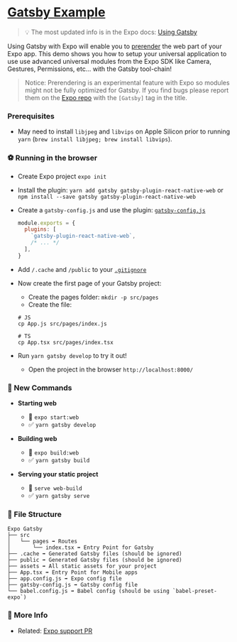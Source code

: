 # [Gatsby Example](https://www.gatsbyjs.org/)

> 💡 The most updated info is in the Expo docs: [Using Gatsby](https://github.com/expo/expo/blob/master/docs/pages/versions/unversioned/guides/using-gatsby.md)

Using Gatsby with Expo will enable you to [prerender](https://www.netlify.com/blog/2016/11/22/prerendering-explained/) the web part of your Expo app. This demo shows you how to setup your universal application to use use advanced universal modules from the Expo SDK like Camera, Gestures, Permissions, etc... with the Gatsby tool-chain!

> Notice: Prerendering is an experimental feature with Expo so modules might not be fully optimized for Gatsby. If you find bugs please report them on the [Expo repo](https://github.com/expo/expo/issues) with the `[Gatsby]` tag in the title.

### Prerequisites
- May need to install `libjpeg` and `libvips` on Apple Silicon prior to running `yarn` (`brew install libjpeg; brew install libvips`).

### ⚽️ Running in the browser

- Create Expo project `expo init`
- Install the plugin: `yarn add gatsby gatsby-plugin-react-native-web` or `npm install --save gatsby gatsby-plugin-react-native-web`
- Create a `gatsby-config.js` and use the plugin:
   [`gatsby-config.js`](./gatsby-config.js)

   ```js
   module.exports = {
     plugins: [
       `gatsby-plugin-react-native-web`,
       /* ... */
     ],
   }
   ```
- Add `/.cache` and `/public` to your [`.gitignore`](./.gitignore)
- Now create the first page of your Gatsby project: 
  - Create the pages folder: `mkdir -p src/pages` 
  - Create the file: 
  ```
  # JS
  cp App.js src/pages/index.js

  # TS
  cp App.tsx src/pages/index.tsx
  ```
- Run `yarn gatsby develop` to try it out!
  - Open the project in the browser `http://localhost:8000/`

### 🏁 New Commands

- **Starting web**
  - 🚫 `expo start:web`
  - ✅ `yarn gatsby develop`

- **Building web**
  - 🚫 `expo build:web`
  - ✅ `yarn gatsby build`

- **Serving your static project**
  - 🚫 `serve web-build`
  - ✅ `yarn gatsby serve`

### 📁 File Structure

```
Expo Gatsby
├── src
│   └── pages ➡️ Routes
│       └── index.tsx ➡️ Entry Point for Gatsby
├── .cache ➡️ Generated Gatsby files (should be ignored)
├── public ➡️ Generated Gatsby files (should be ignored)
├── assets ➡️ All static assets for your project
├── App.tsx ➡️ Entry Point for Mobile apps
├── app.config.js ➡️ Expo config file
├── gatsby-config.js ➡️ Gatsby config file
└── babel.config.js ➡️ Babel config (should be using `babel-preset-expo`)
```

### 👀 More Info

- Related: [Expo support PR](https://github.com/slorber/gatsby-plugin-react-native-web/pull/14)
